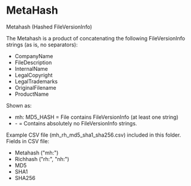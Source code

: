 # MetaHash
Metahash (Hashed FileVersionInfo)

The Metahash is a product of concatenating the following FileVersionInfo strings (as is, no separators):
- CompanyName
- FileDescription
- InternalName
- LegalCopyright
- LegalTrademarks
- OriginalFilename
- ProductName

Shown as:
- mh: MD5_HASH = File contains FileVersionInfo (at least one string)
- \- = Contains absolutely no FileVersionInfo strings.

Example CSV file (mh_rh_md5_sha1_sha256.csv) included in this folder.
Fields in CSV file:
- Metahash ("mh:")
- Richhash ("rh:", "nh:")
- MD5
- SHA1
- SHA256
